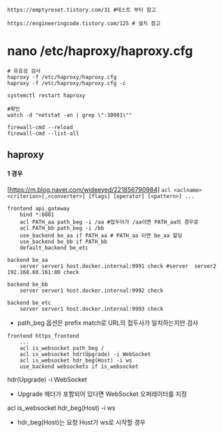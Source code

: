 ```
https://emptyreset.tistory.com/31 #테스트 부터 참고

https://engineeringcode.tistory.com/125 # 설치 참고

```

# nano /etc/haproxy/haproxy.cfg
```
# 유효성 검사
haproxy -f /etc/haproxy/haproxy.cfg
haproxy -f /etc/haproxy/haproxy.cfg -c

systemctl restart haproxy

#확인
watch -d "netstat -an | grep \":30081\""

firewall-cmd --reload
firewall-cmd --list-all
```

## haproxy 
#### 1 경우
[https://m.blog.naver.com/wideeyed/221856790984]
`acl <aclname> <criterion>[,<converter>] [flags] [operator] [<pattern>] ...`

```
frontend api_gateway
    bind *:8881
    acl PATH_aa path_beg -i /aa #접두어가 /aa이면 PATH_aa의 경우로
    acl PATH_bb path_beg -i /bb
    use_backend be_aa if PATH_aa # PATH_aa 이면 be_aa 할당
    use_backend be_bb if PATH_bb
	default_backend be_etc

backend be_aa
    server server1 host.docker.internal:9991 check #server  server2 192.168.60.161:80 check

backend be_bb
    server server1 host.docker.internal:9992 check

backend be_etc
    server server1 host.docker.internal:9993 check
```
- path_beg 옵션은 prefix match로 URL의 접두사가 일치하는지만 검사

```
frontend https_frontend
    ...
    acl is_websocket path_beg /
    acl is_websocket hdr(Upgrade) -i WebSocket
    acl is_websocket hdr_beg(Host) -i ws
    use_backend websockets if is_websocket
```
hdr(Upgrade) -i WebSocket
- Upgrade 헤더가 포함되어 있다면 WebSocket 오퍼레이터를 지정

acl is_websocket hdr_beg(Host) -i ws
- hdr_beg(Host)는 요청 Host가 ws로 시작할 경우